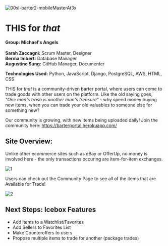 ![00sl-barter2-mobileMasterAt3x](https://user-images.githubusercontent.com/119904805/219517379-6b493d21-3571-4e6a-a14c-c61439dfab3d.jpg)

# THIS for *that*

**Group: Michael's Angels**
<br>
<br>**Sarah Zaccagni:** Scrum Master, Designer
<br>**Berma Imbert:** Database Manager
<br>**Augustine Sung:** GitHub Manager, Documenter

**Technologies Used:** Python, JavaScript, Django, PostgreSQL, AWS, HTML, CSS

THIS for *that* is a community-driven barter portal, where users can come to trade goods with other users on the platform. Like the old saying goes, *"One man's trash is another man's treasure"* - why spend money buying new items, when you can trade your old valuables to someone else for something new? 

Our community is growing, with new items being uploaded daily! Join the community here: https://barterportal.herokuapp.com/

## Site Overview:
Unlike other ecommerce sites such as eBay or OfferUp, no money is involved here - the only transactions occuring are item-for-item exchanges.  

![1](https://user-images.githubusercontent.com/119904805/219517155-f1869987-c2e7-4835-a298-adab56f45175.JPG)

Users can check out the Community Page to see all of the items that are Available for Trade!

![2](https://user-images.githubusercontent.com/119904805/219517620-0e4c2637-2afe-4e2f-8073-07ef7ae293e8.JPG)

## Next Steps: Icebox Features
* Add items to a Watchlist/Favorites
* Add Sellers to Favorites List
* Make Counteroffers to users
* Propose multiple items to trade for another (package trades)

